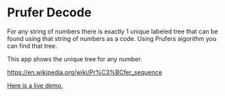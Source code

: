 # Prufer Decode

For any string of numbers there is exactly 1 unique labeled tree that can be found using that string of numbers as a code. Using Prufers algorithm you can find that tree. 

This app shows the unique tree for any number.

https://en.wikipedia.org/wiki/Pr%C3%BCfer_sequence

[Here is a live demo.](http://samswanke.com/pruferdecode/)
